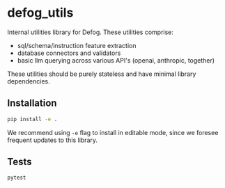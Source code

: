 # defog_utils

Internal utilities library for Defog. These utilities comprise:
* sql/schema/instruction feature extraction
* database connectors and validators
* basic llm querying across various API's (openai, anthropic, together)

These utilities should be purely stateless and have minimal library dependencies.

## Installation

```bash
pip install -e .
```
We recommend using `-e` flag to install in editable mode, since we foresee frequent updates to this library.

## Tests

```bash
pytest
```
